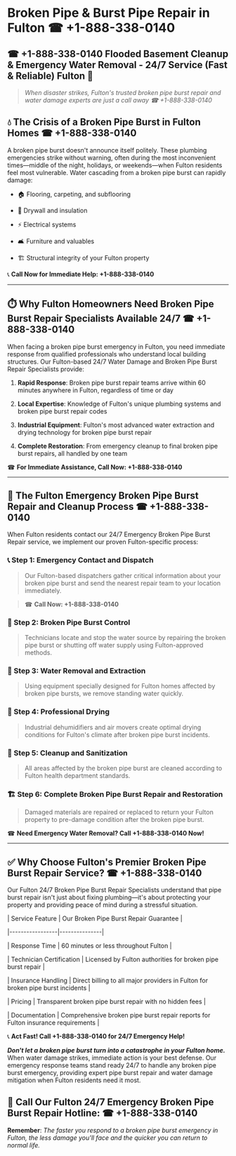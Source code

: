 # Broken Pipe & Burst Pipe Repair in Fulton ☎ +1-888-338-0140  
## ☎ +1-888-338-0140 Flooded Basement Cleanup & Emergency Water Removal - 24/7 Service (Fast & Reliable) Fulton 🚨  

> *When disaster strikes, Fulton's trusted broken pipe burst repair and water damage experts are just a call away ☎ +1-888-338-0140*  

## 💧 The Crisis of a Broken Pipe Burst in Fulton Homes ☎ +1-888-338-0140  

A broken pipe burst doesn't announce itself politely. These plumbing emergencies strike without warning, often during the most inconvenient times—middle of the night, holidays, or weekends—when Fulton residents feel most vulnerable. Water cascading from a broken pipe burst can rapidly damage:  

* 🏠 Flooring, carpeting, and subflooring  
* 🧱 Drywall and insulation  
* ⚡ Electrical systems  
* 🛋️ Furniture and valuables  
* 🏗️ Structural integrity of your Fulton property  

📞 **Call Now for Immediate Help: +1-888-338-0140**  

---  

## ⏱️ Why Fulton Homeowners Need Broken Pipe Burst Repair Specialists Available 24/7 ☎ +1-888-338-0140  

When facing a broken pipe burst emergency in Fulton, you need immediate response from qualified professionals who understand local building structures. Our Fulton-based 24/7 Water Damage and Broken Pipe Burst Repair Specialists provide:  

1. **Rapid Response**: Broken pipe burst repair teams arrive within 60 minutes anywhere in Fulton, regardless of time or day  
2. **Local Expertise**: Knowledge of Fulton's unique plumbing systems and broken pipe burst repair codes  
3. **Industrial Equipment**: Fulton's most advanced water extraction and drying technology for broken pipe burst repair  
4. **Complete Restoration**: From emergency cleanup to final broken pipe burst repairs, all handled by one team  

☎ **For Immediate Assistance, Call Now: +1-888-338-0140**  

---  

## 🔧 The Fulton Emergency Broken Pipe Burst Repair and Cleanup Process ☎ +1-888-338-0140  

When Fulton residents contact our 24/7 Emergency Broken Pipe Burst Repair service, we implement our proven Fulton-specific process:  

### 📞 Step 1: Emergency Contact and Dispatch  
> Our Fulton-based dispatchers gather critical information about your broken pipe burst and send the nearest repair team to your location immediately.  
> ☎ **Call Now: +1-888-338-0140**  

### 🚿 Step 2: Broken Pipe Burst Control  
> Technicians locate and stop the water source by repairing the broken pipe burst or shutting off water supply using Fulton-approved methods.  

### 🌊 Step 3: Water Removal and Extraction  
> Using equipment specially designed for Fulton homes affected by broken pipe bursts, we remove standing water quickly.  

### 💨 Step 4: Professional Drying  
> Industrial dehumidifiers and air movers create optimal drying conditions for Fulton's climate after broken pipe burst incidents.  

### 🧼 Step 5: Cleanup and Sanitization  
> All areas affected by the broken pipe burst are cleaned according to Fulton health department standards.  

### 🏗️ Step 6: Complete Broken Pipe Burst Repair and Restoration  
> Damaged materials are repaired or replaced to return your Fulton property to pre-damage condition after the broken pipe burst.  

☎ **Need Emergency Water Removal? Call +1-888-338-0140 Now!**  

---  

## ✅ Why Choose Fulton's Premier Broken Pipe Burst Repair Service? ☎ +1-888-338-0140  

Our Fulton 24/7 Broken Pipe Burst Repair Specialists understand that pipe burst repair isn't just about fixing plumbing—it's about protecting your property and providing peace of mind during a stressful situation.  

| Service Feature | Our Broken Pipe Burst Repair Guarantee |  
|-----------------|---------------|  
| Response Time | 60 minutes or less throughout Fulton |  
| Technician Certification | Licensed by Fulton authorities for broken pipe burst repair |  
| Insurance Handling | Direct billing to all major providers in Fulton for broken pipe burst incidents |  
| Pricing | Transparent broken pipe burst repair with no hidden fees |  
| Documentation | Comprehensive broken pipe burst repair reports for Fulton insurance requirements |  

📞 **Act Fast! Call +1-888-338-0140 for 24/7 Emergency Help!**  

***Don't let a broken pipe burst turn into a catastrophe in your Fulton home.*** When water damage strikes, immediate action is your best defense. Our emergency response teams stand ready 24/7 to handle any broken pipe burst emergency, providing expert pipe burst repair and water damage mitigation when Fulton residents need it most.  

## 📱 Call Our Fulton 24/7 Emergency Broken Pipe Burst Repair Hotline: ☎ +1-888-338-0140  

**Remember**: *The faster you respond to a broken pipe burst emergency in Fulton, the less damage you'll face and the quicker you can return to normal life.*